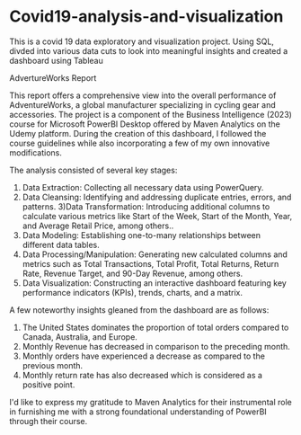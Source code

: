 # Covid19-analysis-and-visualization

This is a covid 19 data exploratory and visualization project. Using SQL, divded into various data cuts to look into meaningful insights and created a dashboard using Tableau


AdvertureWorks Report

This report offers a comprehensive view into the overall performance of AdventureWorks, a global manufacturer specializing in cycling gear and accessories. The project is a component of the Business Intelligence (2023) course for Microsoft PowerBI Desktop offered by Maven Analytics on the Udemy platform. During the creation of this dashboard, I followed the course guidelines while also incorporating a few of my own innovative modifications.

The analysis consisted of several key stages:

1) Data Extraction: Collecting all necessary data using PowerQuery.
2) Data Cleansing: Identifying and addressing duplicate entries, errors, and patterns.
3)Data Transformation: Introducing additional columns to calculate various metrics like Start of the Week, Start of the Month, Year, and Average Retail Price, among others..
4) Data Modeling: Establishing one-to-many relationships between different data tables.
5) Data Processing/Manipulation: Generating new calculated columns and metrics such as Total Transactions, Total Profit, Total Returns, Return Rate, Revenue Target, and 90-Day Revenue, among others.
6) Data Visualization: Constructing an interactive dashboard featuring key performance indicators (KPIs), trends, charts, and a matrix.

A few noteworthy insights gleaned from the dashboard are as follows:

1) The United States dominates the proportion of total orders compared to Canada, Australia, and Europe.
2) Monthly Revenue has decreased in comparison to the preceding month.
3) Monthly orders have experienced a decrease as compared to the previous month.
4) Monthly return rate has also decreased which is considered as a positive point.

I'd like to express my gratitude to Maven Analytics for their instrumental role in furnishing me with a strong foundational understanding of PowerBI through their course.

